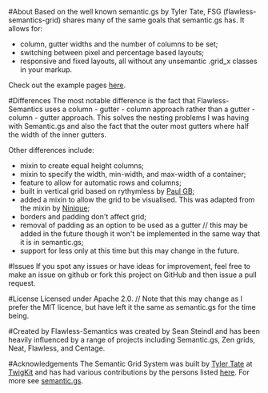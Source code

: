 #About
Based on the well known semantic.gs by Tyler Tate, FSG (flawless-semantics-grid) shares many of the same goals that semantic.gs has. It allows for:
* column, gutter widths and the number of columns to be set; 
* switching between pixel and percentage based layouts;
* responsive and fixed layouts,
all without any unsemantic .grid_x classes in your markup. 

Check out the example pages [here](http://laughingwithu.github.com/fsg/index.html).

#Differences
The most notable difference is the fact that Flawless-Semantics uses a column - gutter - column approach rather than a gutter - column - gutter approach. This solves the nesting problems I was having with Semantic.gs and also the fact that the outer most gutters where half the width of the inner gutters.

Other differences include:
* mixin to create equal height columns;
* mixin to specify the width, min-width, and max-width of a container;
* feature to allow for automatic rows and columns;
* built in vertical grid based on rythymless by [Paul GB](http://paulgb.github.com/rhythmless/);
* added a mixin to allow the grid to be visualised. This was adapted from the mixin by [Ninique](https://github.com/ninique);
* borders and padding don't affect grid;
* removal of padding as an option to be used as a gutter // this may be added in the future though it won't be implemented in the same way that it is in semantic.gs;
* support for less only at this time but this may change in the future.

#Issues
If you spot any issues or have ideas for improvement, feel free to make an issue on github or fork this project on GitHub and then issue a pull request.

#License
Licensed under Apache 2.0. // Note that this may change as I prefer the MIT licence, but have left it the same as semantic.gs for the time being.

#Created by
Flawless-Semantics was created by Sean Steindl and has been heavily influenced by a range of projects including Semantic.gs, Zen grids, Neat, Flawless, and Centage.

#Acknowledgements
The Semantic Grid System was built by [Tyler Tate](http://twitter.com/tylertate/) at [TwigKit](http://twigkit.com/) and has had various contributions by the persons listed [here](http://github.com/twigkit/semantic.gs/blob/master/changelog.md). For more see  [semantic.gs](http://github.com/twigkit/semantic.gs).
